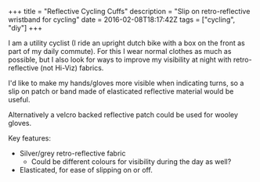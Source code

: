 +++
title = "Reflective Cycling Cuffs"
description = "Slip on retro-reflective wristband for cycling"
date = 2016-02-08T18:17:42Z
tags = ["cycling", "diy"]
+++

I am a utility cyclist (I ride an upright dutch bike with a box on the front as part 
of my daily commute). For this I wear normal clothes as much as possible, but I also
look for ways to improve my visibility at night with retro-reflective (not Hi-Viz) fabrics.

I'd like to make my hands/gloves more visible when indicating turns, so a slip on patch or
band made of elasticated reflective material would be useful.

Alternatively a velcro backed reflective patch could be used for wooley gloves.

Key features:

-   Silver/grey retro-reflective fabric
    -   Could be different colours for visibility during the day as well?
-   Elasticated, for ease of slipping on or off.
